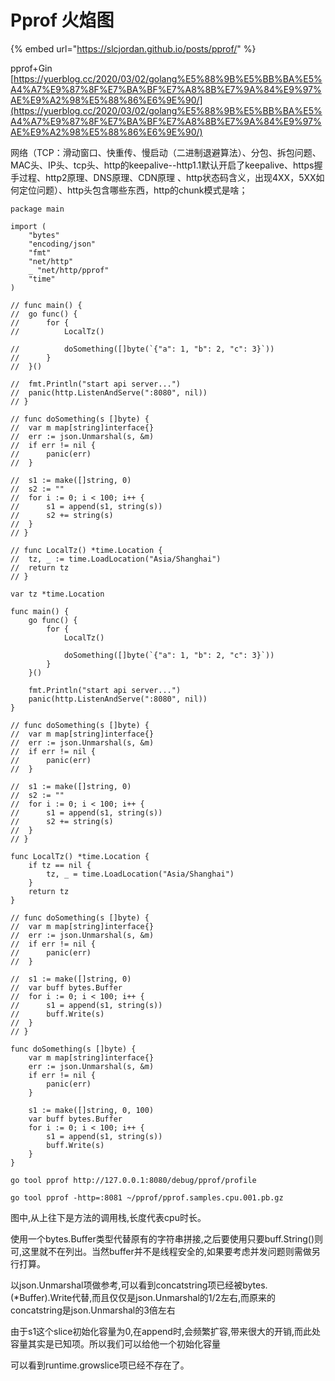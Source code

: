 # Pprof 火焰图

{% embed url="https://slcjordan.github.io/posts/pprof/" %}

pprof+Gin [https://yuerblog.cc/2020/03/02/golang%E5%88%9B%E5%BB%BA%E5%A4%A7%E9%87%8F%E7%BA%BF%E7%A8%8B%E7%9A%84%E9%97%AE%E9%A2%98%E5%88%86%E6%9E%90/](https://yuerblog.cc/2020/03/02/golang%E5%88%9B%E5%BB%BA%E5%A4%A7%E9%87%8F%E7%BA%BF%E7%A8%8B%E7%9A%84%E9%97%AE%E9%A2%98%E5%88%86%E6%9E%90/)



网络（TCP：滑动窗口、快重传、慢启动（二进制退避算法）、分包、拆包问题、MAC头、IP头、tcp头、http的keepalive--http1.1默认开启了keepalive、https握手过程、http2原理、DNS原理、CDN原理 、http状态码含义，出现4XX，5XX如何定位问题）、http头包含哪些东西，http的chunk模式是啥；

```text
package main

import (
	"bytes"
	"encoding/json"
	"fmt"
	"net/http"
	_ "net/http/pprof"
	"time"
)

// func main() {
// 	go func() {
// 		for {
// 			LocalTz()

// 			doSomething([]byte(`{"a": 1, "b": 2, "c": 3}`))
// 		}
// 	}()

// 	fmt.Println("start api server...")
// 	panic(http.ListenAndServe(":8080", nil))
// }

// func doSomething(s []byte) {
// 	var m map[string]interface{}
// 	err := json.Unmarshal(s, &m)
// 	if err != nil {
// 		panic(err)
// 	}

// 	s1 := make([]string, 0)
// 	s2 := ""
// 	for i := 0; i < 100; i++ {
// 		s1 = append(s1, string(s))
// 		s2 += string(s)
// 	}
// }

// func LocalTz() *time.Location {
// 	tz, _ := time.LoadLocation("Asia/Shanghai")
// 	return tz
// }

var tz *time.Location

func main() {
	go func() {
		for {
			LocalTz()

			doSomething([]byte(`{"a": 1, "b": 2, "c": 3}`))
		}
	}()

	fmt.Println("start api server...")
	panic(http.ListenAndServe(":8080", nil))
}

// func doSomething(s []byte) {
// 	var m map[string]interface{}
// 	err := json.Unmarshal(s, &m)
// 	if err != nil {
// 		panic(err)
// 	}

// 	s1 := make([]string, 0)
// 	s2 := ""
// 	for i := 0; i < 100; i++ {
// 		s1 = append(s1, string(s))
// 		s2 += string(s)
// 	}
// }

func LocalTz() *time.Location {
	if tz == nil {
		tz, _ = time.LoadLocation("Asia/Shanghai")
	}
	return tz
}

// func doSomething(s []byte) {
// 	var m map[string]interface{}
// 	err := json.Unmarshal(s, &m)
// 	if err != nil {
// 		panic(err)
// 	}

// 	s1 := make([]string, 0)
// 	var buff bytes.Buffer
// 	for i := 0; i < 100; i++ {
// 		s1 = append(s1, string(s))
// 		buff.Write(s)
// 	}
// }

func doSomething(s []byte) {
	var m map[string]interface{}
	err := json.Unmarshal(s, &m)
	if err != nil {
		panic(err)
	}

	s1 := make([]string, 0, 100)
	var buff bytes.Buffer
	for i := 0; i < 100; i++ {
		s1 = append(s1, string(s))
		buff.Write(s)
	}
}
```

```text
go tool pprof http://127.0.0.1:8080/debug/pprof/profile
```

```text
go tool pprof -http=:8081 ~/pprof/pprof.samples.cpu.001.pb.gz
```

图中,从上往下是方法的调用栈,长度代表cpu时长。

使用一个bytes.Buffer类型代替原有的字符串拼接,之后要使用只要buff.String\(\)则可,这里就不在列出。当然buffer并不是线程安全的,如果要考虑并发问题则需做另行打算。

以json.Unmarshal项做参考,可以看到concatstring项已经被bytes.\(\*Buffer\).Write代替,而且仅仅是json.Unmarshal的1/2左右,而原来的concatstring是json.Unmarshal的3倍左右

由于s1这个slice初始化容量为0,在append时,会频繁扩容,带来很大的开销,而此处容量其实是已知项。所以我们可以给他一个初始化容量

可以看到runtime.growslice项已经不存在了。

